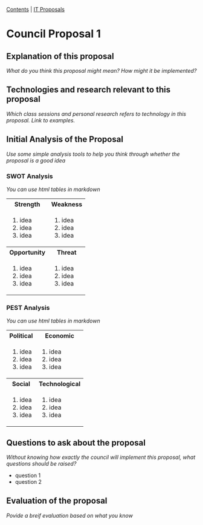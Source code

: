[Contents](../../personal_learning_record/personal_learning_record.md) | [IT Proposals](../proposals/README.md) 

# Council Proposal 1

## Explanation of this proposal
*What do you think this proposal might mean? How might it be implemented?*

## Technologies and research relevant to this proposal
*Which class sessions and personal research refers to technology in this proposal. Link to examples.*

## Initial Analysis of the Proposal
*Use some simple analysis tools to help you think through whether the proposal is a good idea*

### SWOT Analysis
*You can use html tables in markdown*
 <table>
  <tr>
    <th>Strength</th>
    <th>Weakness</th>
  </tr>
  <tr>
    <td>
      <ol>
        <li>idea</li>
        <li>idea</li>
        <li>idea</li>
      </ol> 
    </td>
    <td>
      <ol>
        <li>idea</li>
        <li>idea</li>
        <li>idea</li>
      </ol> 
    </td>
  </tr>
  <tr>
    <th>Opportunity</th>
    <th>Threat</th>
  </tr>
  <tr>
    <td>
      <ol>
        <li>idea</li>
        <li>idea</li>
        <li>idea</li>
      </ol> 
    </td>
    <td>
      <ol>
        <li>idea</li>
        <li>idea</li>
        <li>idea</li>
      </ol> 
    </td>
  </tr>
</table> 

### PEST Analysis
*You can use html tables in markdown*

 <table>
  <tr>
    <th>Political</th>
    <th>Economic</th>
  </tr>
  <tr>
    <td>
      <ol>
        <li>idea</li>
        <li>idea</li>
        <li>idea</li>
      </ol> 
    </td>
    <td>
      <ol>
        <li>idea</li>
        <li>idea</li>
        <li>idea</li>
      </ol> 
    </td>
  </tr>
  <tr>
    <th>Social</th>
    <th>Technological</th>
  </tr>
  <tr>
    <td>
      <ol>
        <li>idea</li>
        <li>idea</li>
        <li>idea</li>
      </ol> 
    </td>
    <td>
      <ol>
        <li>idea</li>
        <li>idea</li>
        <li>idea</li>
      </ol> 
    </td>
  </tr>
</table> 

## Questions to ask about the proposal
*Without knowing how exactly the council will implement this proposal, what questions should be raised?*

* question 1
* question 2

## Evaluation of the proposal
*Povide a breif evaluation based on what you know*


